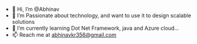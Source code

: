 - 👋 Hi, I’m @Abhinav
- 👀 I’m Passionate about technology, and want to use it to design scalable solutions 
- 🌱 I’m currently learning Dot Net Framework, java and Azure cloud...
- 📫 Reach me at abhinavkr356@gmail.com
<!---
Abhinav46186602/Abhinav46186602 is a ✨ special ✨ repository because its `README.md` (this file) appears on your GitHub profile.
You can click the Preview link to take a look at your changes.
--->
